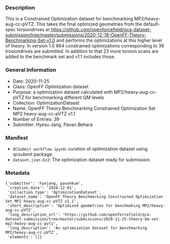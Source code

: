 ### Description

This is a Constrained Optimization dataset for benchmarking MP2/heavy-aug-cc-pVTZ. This takes the final optimized geometries from the default-spec torsiondrives at https://github.com/openforcefield/qca-dataset-submission/tree/master/submissions/2020-12-18-OpenFF-Theory-Benchmarking-Set-v1.0 and performs the optimizations at this higher level of theory. In version 1.0 864 constrained optimizations corresponding to 36 trosiondrives are submitted. In addition to that 23 more torsion scans are added to the benchmark set and v1.1 includes those.



### General Information 

- Date: 2020-11-25
- Class: OpenFF Optimization dataset
- Purpose: a optimization dataset calculated with MP2/heavy-aug-cc-pVTZ for benchmarking different QM levels 
- Collection: OptimizationDataset
- Name: OpenFF Theory Benchmarking Constrained Optimization Set MP2 heavy-aug-cc-pVTZ v1.1
- Number of Entries: 39
- Submitter: Hyesu Jang, Pavan Behara
 

### Manifest

- `QCSubmit workflow.ipynb`: curation of optimization dataset using qcsubmit package.
- `dataset.json.bz2`: The optimization dataset ready for submission.


### Metadata

```
{'submitter': 'hyejang, pavankum',
 'creation_date': '2020-12-01',
 'collection_type': 'OptimizationDataset',
 'dataset_name': 'OpenFF Theory Benchmarking Constrained Optimization Set MP2 heavy-aug-cc-pVTZ v1.1',
 'short_description': 'Optimized geometries for benchmaking MP2/heavy-aug-cc-pVTZ',
 'long_description_url': 'https://github.com/openforcefield/qca-dataset-submission/tree/master/submissions/2020-11-25-theory-bm-set-mp2-heavy-aug-cc-pvtz',
 'long_description': 'An optimization dataset for benchmarking MP2/heavy-aug-cc-pVTZ',
 'elements': []}
```
